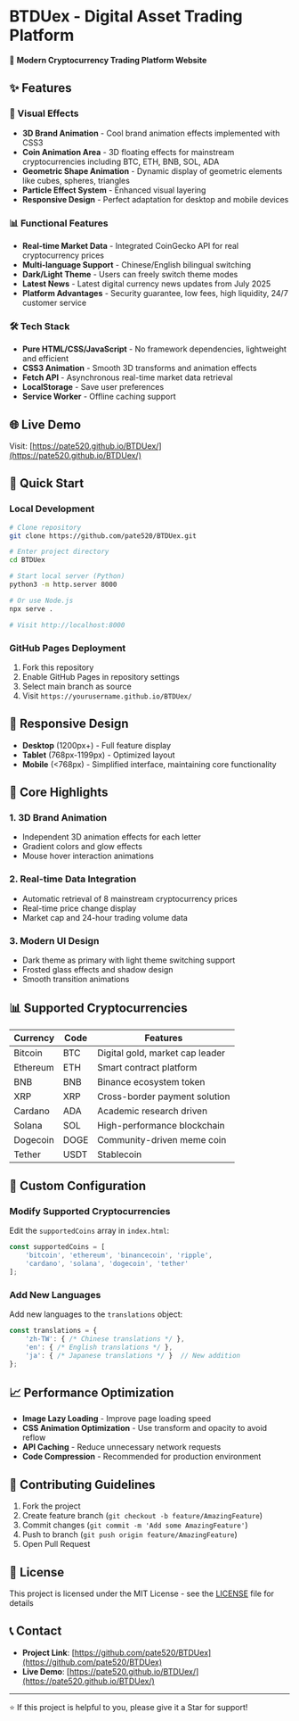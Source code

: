 # BTDUex - Digital Asset Trading Platform

🚀 **Modern Cryptocurrency Trading Platform Website**

## ✨ Features

### 🎨 Visual Effects
- **3D Brand Animation** - Cool brand animation effects implemented with CSS3
- **Coin Animation Area** - 3D floating effects for mainstream cryptocurrencies including BTC, ETH, BNB, SOL, ADA
- **Geometric Shape Animation** - Dynamic display of geometric elements like cubes, spheres, triangles
- **Particle Effect System** - Enhanced visual layering
- **Responsive Design** - Perfect adaptation for desktop and mobile devices

### 📊 Functional Features
- **Real-time Market Data** - Integrated CoinGecko API for real cryptocurrency prices
- **Multi-language Support** - Chinese/English bilingual switching
- **Dark/Light Theme** - Users can freely switch theme modes
- **Latest News** - Latest digital currency news updates from July 2025
- **Platform Advantages** - Security guarantee, low fees, high liquidity, 24/7 customer service

### 🛠 Tech Stack
- **Pure HTML/CSS/JavaScript** - No framework dependencies, lightweight and efficient
- **CSS3 Animation** - Smooth 3D transforms and animation effects
- **Fetch API** - Asynchronous real-time market data retrieval
- **LocalStorage** - Save user preferences
- **Service Worker** - Offline caching support

## 🌐 Live Demo

Visit: [https://pate520.github.io/BTDUex/](https://pate520.github.io/BTDUex/)

## 🚀 Quick Start

### Local Development
```bash
# Clone repository
git clone https://github.com/pate520/BTDUex.git

# Enter project directory
cd BTDUex

# Start local server (Python)
python3 -m http.server 8000

# Or use Node.js
npx serve .

# Visit http://localhost:8000
```

### GitHub Pages Deployment
1. Fork this repository
2. Enable GitHub Pages in repository settings
3. Select main branch as source
4. Visit `https://yourusername.github.io/BTDUex/`

## 📱 Responsive Design

- **Desktop** (1200px+) - Full feature display
- **Tablet** (768px-1199px) - Optimized layout
- **Mobile** (<768px) - Simplified interface, maintaining core functionality

## 🎯 Core Highlights

### 1. 3D Brand Animation
- Independent 3D animation effects for each letter
- Gradient colors and glow effects
- Mouse hover interaction animations

### 2. Real-time Data Integration
- Automatic retrieval of 8 mainstream cryptocurrency prices
- Real-time price change display
- Market cap and 24-hour trading volume data

### 3. Modern UI Design
- Dark theme as primary with light theme switching support
- Frosted glass effects and shadow design
- Smooth transition animations

## 📊 Supported Cryptocurrencies

| Currency | Code | Features |
|----------|------|----------|
| Bitcoin | BTC | Digital gold, market cap leader |
| Ethereum | ETH | Smart contract platform |
| BNB | BNB | Binance ecosystem token |
| XRP | XRP | Cross-border payment solution |
| Cardano | ADA | Academic research driven |
| Solana | SOL | High-performance blockchain |
| Dogecoin | DOGE | Community-driven meme coin |
| Tether | USDT | Stablecoin |

## 🔧 Custom Configuration

### Modify Supported Cryptocurrencies
Edit the `supportedCoins` array in `index.html`:

```javascript
const supportedCoins = [
    'bitcoin', 'ethereum', 'binancecoin', 'ripple',
    'cardano', 'solana', 'dogecoin', 'tether'
];
```

### Add New Languages
Add new languages to the `translations` object:

```javascript
const translations = {
    'zh-TW': { /* Chinese translations */ },
    'en': { /* English translations */ },
    'ja': { /* Japanese translations */ }  // New addition
};
```

## 📈 Performance Optimization

- **Image Lazy Loading** - Improve page loading speed
- **CSS Animation Optimization** - Use transform and opacity to avoid reflow
- **API Caching** - Reduce unnecessary network requests
- **Code Compression** - Recommended for production environment

## 🤝 Contributing Guidelines

1. Fork the project
2. Create feature branch (`git checkout -b feature/AmazingFeature`)
3. Commit changes (`git commit -m 'Add some AmazingFeature'`)
4. Push to branch (`git push origin feature/AmazingFeature`)
5. Open Pull Request

## 📄 License

This project is licensed under the MIT License - see the [LICENSE](LICENSE) file for details

## 📞 Contact

- **Project Link**: [https://github.com/pate520/BTDUex](https://github.com/pate520/BTDUex)
- **Live Demo**: [https://pate520.github.io/BTDUex/](https://pate520.github.io/BTDUex/)

---

⭐ If this project is helpful to you, please give it a Star for support!
